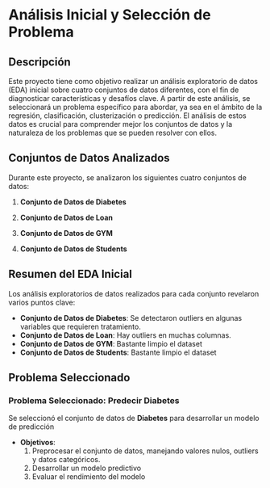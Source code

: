 # Análisis Inicial y Selección de Problema

## Descripción

Este proyecto tiene como objetivo realizar un análisis exploratorio de datos (EDA) inicial sobre cuatro conjuntos de datos diferentes, con el fin de diagnosticar características y desafíos clave. A partir de este análisis, se seleccionará un problema específico para abordar, ya sea en el ámbito de la regresión, clasificación, clusterización o predicción. El análisis de estos datos es crucial para comprender mejor los conjuntos de datos y la naturaleza de los problemas que se pueden resolver con ellos.

## Conjuntos de Datos Analizados

Durante este proyecto, se analizaron los siguientes cuatro conjuntos de datos:

1. **Conjunto de Datos de Diabetes**

2. **Conjunto de Datos de Loan**

3. **Conjunto de Datos de GYM**

5. **Conjunto de Datos de Students**

## Resumen del EDA Inicial

Los análisis exploratorios de datos realizados para cada conjunto revelaron varios puntos clave:

- **Conjunto de Datos de Diabetes**: Se detectaron outliers en algunas variables que requieren tratamiento.
- **Conjunto de Datos de Loan**: Hay outliers en muchas columnas.
- **Conjunto de Datos de GYM**: Bastante limpio el dataset
- **Conjunto de Datos de Students**: Bastante limpio el dataset

## Problema Seleccionado

### Problema Seleccionado: Predecir Diabetes

Se seleccionó el conjunto de datos de **Diabetes** para desarrollar un modelo de predicción
  
- **Objetivos**:
  1. Preprocesar el conjunto de datos, manejando valores nulos, outliers y datos categóricos.
  2. Desarrollar un modelo predictivo
  3. Evaluar el rendimiento del modelo
